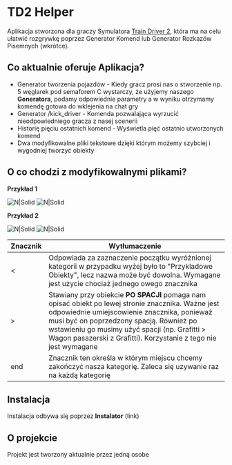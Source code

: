 # TD2 Helper
Aplikacja stworzona dla graczy Symulatora [Train Driver 2](https://td2.info.pl/), która ma na celu ułatwić rozgrywkę poprzez Generator Komend lub Generator Rozkazów Pisemnych (wkrótce). 
## Co aktualnie oferuje Aplikacja?
- Generator tworzenia pojazdów - Kiedy gracz prosi nas o stworzenie np. 5 węglarek pod semaforem C wystarczy, że użyjemy  naszego **Generatora**, podamy odpowiednie parametry a w wyniku otrzymamy komendę gotowa do wklejenia na chat gry
- Generator /kick_driver - Komenda pozwalająca wyrzucić nieodpowiedniego gracza z nasej scenerii
- Historię pięciu ostatnich komend - Wyświetla pięć ostatnio utworzonych komend
- Dwa modyfikowalne pliki tekstowe dzięki którym możemy szybciej i wygodniej tworzyć obiekty
## O co chodzi z modyfikowalnymi plikami?
**Przykład 1**

![N|Solid](https://i.imgur.com/lnLbAdT.png)
![N|Solid](https://i.imgur.com/YyCjewi.png)

**Przykład 2**

![N|Solid](https://i.imgur.com/46bYOol.png)
![N|Solid](https://i.imgur.com/U7DaLWs.png)

| Znacznik | Wytłumaczenie |
| ------ | ------ |
| < | Odpowiada za zaznaczenie początku wyróżnionej kategorii w przypadku wyżej było to "Przykladowe Obiekty", lecz nazwa może być dowolna. Wymagane jest użycie chociaż jednego owego znacznika |
| > | Stawiany przy obiekcie **PO SPACJI** pomaga nam opisać obiekt po lewej stronie znacznika. Ważne jest odpowiednie umiejscowienie znacznika, ponieważ musi być on poprzedzony spacją. Również po wstawieniu go musimy użyć spacji (np. Grafitti > Wagon pasazerski z Grafitti). Korzystanie z tego nie jest wymagane
| end | Znacznik ten określa w którym miejscu chcemy zakończyć nasza kategorię. Zaleca się uzywanie raz na każdą kategorię |
## Instalacja
Instalacja odbywa się poprzez **Instalator** (link)
## O projekcie
Projekt jest tworzony aktualnie przez jedną osobe
